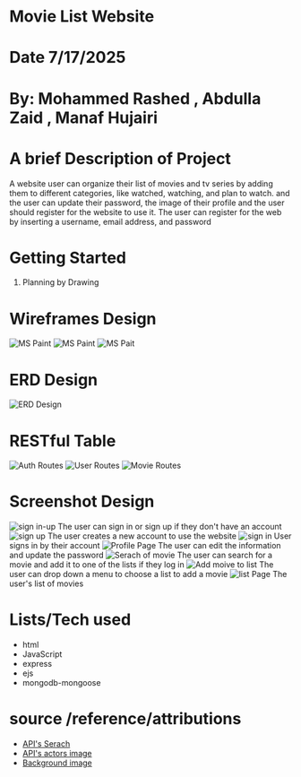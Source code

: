 # Movie List Website
# Date 7/17/2025
# By: Mohammed Rashed , Abdulla Zaid , Manaf  Hujairi
# A brief Description of Project
A website user can organize their list of movies and tv series by adding them to different categories, like watched, watching, and plan to watch. and the user can update their password, the image of their profile and the user should register for the website to use it. The user can register for the web by inserting a username, email address, and password


# Getting Started

1. Planning by Drawing 


# Wireframes Design
![MS Paint](images/signup-page.png)
![MS Paint](images/movie-list-page.png)
![MS Pait](images/edit-show.png)
# ERD Design
![ERD Design](images/ERD.jpg)
# RESTful Table
![Auth Routes](images/AR.jpg)
![User Routes](images/UR.jpg)
![Movie Routes](images/MR.jpg)


# Screenshot Design
![sign in-up](images/sign-in-up.png)
The user can sign in or sign up if they don't have an account 
![sign up](images/sign-up.png)
The user creates a new account to use the website
![sign in](images/sign-in.png)
User signs in by their account 
![Profile Page](images/profile%20page.png)
The user can edit the information and update the password
![Serach of movie ](images/search%20of%20movie.png)
The user can search for a movie and add it to one of the lists if they log in
![Add moive to list](images//add%20moive%20to%20list.png)
The user can drop down a menu to choose a list to add a movie
![list Page](images/list%20page.png)
The user's list of movies


# Lists/Tech used

- html
- JavaScript
- express
- ejs
- mongodb-mongoose

# source /reference/attributions
- [API's Serach](https://www.omdbapi.com)
- [API's actors image](https://en.wikipedia.org/api/)
- [Background image](https://ph-files.imgix.net/ef79fb5e-2dcf-42c5-8e73-238facd68376.png?auto=compress&codec=mozjpeg&cs=strip&auto=format&w=569&h=320&fit=max&frame=1&dpr=2)
